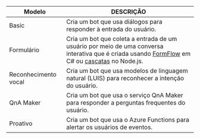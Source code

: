 |        Modelo        |                                                                                                         DESCRIÇÃO                                                                                                         |
|------------------------|-----------------------------------------------------------------------------------------------------------------------------------------------------------------------------------------------------------------------------|
|         Basic          |                                                                                  Cria um bot que usa diálogos para responder à entrada do usuário.                                                                                  |
|          Formulário          | Cria um bot que coleta a entrada de um usuário por meio de uma conversa interativa que é criada usando [FormFlow](~/dotnet/bot-builder-dotnet-formflow.md) em C# ou [cascatas](~/nodejs/bot-builder-nodejs-prompts.md) no Node.js. |
| Reconhecimento vocal |                                                                      Cria um bot que usa modelos de linguagem natural (LUIS) para reconhecer a intenção do usuário.                                                                      |
|       QnA Maker        |                                                                            Cria um bot que usa o serviço QnA Maker para responder a perguntas frequentes do usuário.                                                                             |
|       Proativo        |                                                                              Cria um bot que usa o Azure Functions para alertar os usuários de eventos.                                                                              |

